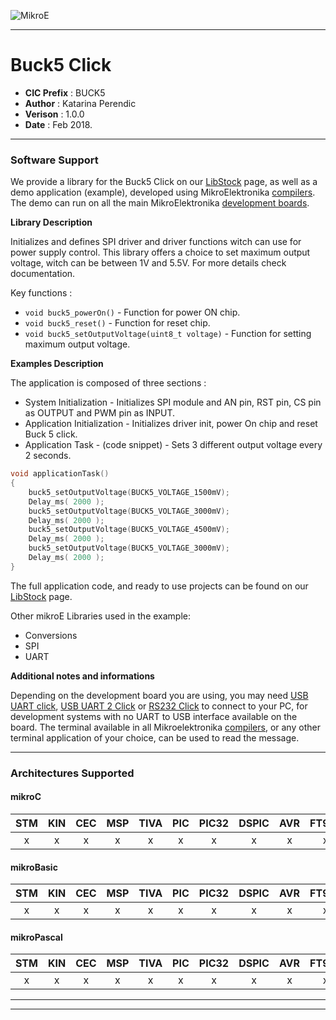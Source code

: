 ![MikroE](http://www.mikroe.com/img/designs/beta/logo_small.png)

---

# Buck5 Click

- **CIC Prefix**  : BUCK5
- **Author**      : Katarina Perendic
- **Verison**     : 1.0.0
- **Date**        : Feb 2018.

---

### Software Support

We provide a library for the Buck5 Click on our [LibStock](https://libstock.mikroe.com/projects/view/2358/buck-5-click) 
page, as well as a demo application (example), developed using MikroElektronika 
[compilers](http://shop.mikroe.com/compilers). The demo can run on all the main 
MikroElektronika [development boards](http://shop.mikroe.com/development-boards).

**Library Description**

Initializes and defines SPI driver and driver functions witch can use for power supply control.
This library offers a choice to set maximum output voltage, witch can be between 1V and 5.5V.
For more details check documentation.

Key functions :

- ``` void buck5_powerOn() ``` - Function for power ON chip.
- ``` void buck5_reset() ``` - Function for reset chip.
- ``` void buck5_setOutputVoltage(uint8_t voltage) ``` - Function for setting maximum output voltage.

**Examples Description**

The application is composed of three sections :

- System Initialization -  Initializes SPI module and AN pin, RST pin, CS pin as OUTPUT and PWM pin as INPUT.
- Application Initialization - Initializes driver init, power On chip and reset Buck 5 click.
- Application Task - (code snippet) - Sets 3 different output voltage every 2 seconds.


```.c
void applicationTask()
{
    buck5_setOutputVoltage(BUCK5_VOLTAGE_1500mV);
    Delay_ms( 2000 );
    buck5_setOutputVoltage(BUCK5_VOLTAGE_3000mV);
    Delay_ms( 2000 );
    buck5_setOutputVoltage(BUCK5_VOLTAGE_4500mV);
    Delay_ms( 2000 );
    buck5_setOutputVoltage(BUCK5_VOLTAGE_3000mV);
    Delay_ms( 2000 );
}
```

The full application code, and ready to use projects can be found on our 
[LibStock](https://libstock.mikroe.com/projects/view/2358/buck-5-click) page.

Other mikroE Libraries used in the example:

- Conversions
- SPI
- UART

**Additional notes and informations**

Depending on the development board you are using, you may need 
[USB UART click](http://shop.mikroe.com/usb-uart-click), 
[USB UART 2 Click](http://shop.mikroe.com/usb-uart-2-click) or 
[RS232 Click](http://shop.mikroe.com/rs232-click) to connect to your PC, for 
development systems with no UART to USB interface available on the board. The 
terminal available in all Mikroelektronika 
[compilers](http://shop.mikroe.com/compilers), or any other terminal application 
of your choice, can be used to read the message.

---
### Architectures Supported

#### mikroC

| STM | KIN | CEC | MSP | TIVA | PIC | PIC32 | DSPIC | AVR | FT90x |
|:-:|:-:|:-:|:-:|:-:|:-:|:-:|:-:|:-:|:-:|
| x | x | x | x | x | x | x | x | x | x |

#### mikroBasic

| STM | KIN | CEC | MSP | TIVA | PIC | PIC32 | DSPIC | AVR | FT90x |
|:-:|:-:|:-:|:-:|:-:|:-:|:-:|:-:|:-:|:-:|
| x | x | x | x | x | x | x | x | x | x |

#### mikroPascal

| STM | KIN | CEC | MSP | TIVA | PIC | PIC32 | DSPIC | AVR | FT90x |
|:-:|:-:|:-:|:-:|:-:|:-:|:-:|:-:|:-:|:-:|
| x | x | x | x | x | x | x | x | x | x |

---
---
